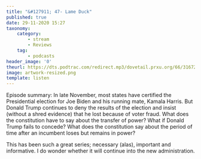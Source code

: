 ```yaml
---
title: "&#127911; 47- Lame Duck"
published: true
date: 29-11-2020 15:27
taxonomy:
    category:
        - stream
        - Reviews
    tag:
        - podcasts
header_image: '0'
theurl: https://dts.podtrac.com/redirect.mp3/dovetail.prxu.org/66/31672296-c8e7-49a3-9bcf-93aa97ca5764/TCL_Nov_2020_Lame_Duck_pt01.mp3
image: artwork-resized.png
template: listen
--- 
```

Episode summary: In late November, most states have certified the Presidential election for Joe Biden and his running mate, Kamala Harris. But Donald Trump continues to deny the results of the election and insist (without a shred evidence) that he lost because of voter fraud. What does the constitution have to say about the transfer of power? What if Donald Trump fails to concede? What does the constitution say about the period of time after an incumbent loses but remains in power?

This has been such a great series; necessary (alas), important and informative. I do wonder whether it will continue into the new administration.